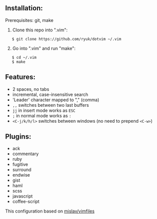 ## Installation:

Prerequisites: git, make

1. Clone this repo into ".vim":  

```shell
   $ git clone https://github.com/ryuk/dotvim ~/.vim
```
2. Go into ".vim" and run "make":  

```shell
   $ cd ~/.vim
   $ make
```

## Features:

* 2 spaces, no tabs
* incremental, case-insensitive search
* 'Leader' character mapped to "," (comma)
* `,,` switches between two last buffers
* `jj` in insert mode works as `ESC`
* `;` in normal mode works as `:`
* `<C-j/k/h/l>` switches between windows (no need to prepend `<C-w>`)

## Plugins:

* ack
* commentary
* ruby
* fugitive
* surround
* endwise
* gist
* haml
* scss
* javascript
* coffee-script

This configuration based on [mislav/vimfiles](https://github.com/mislav/vimfiles)
